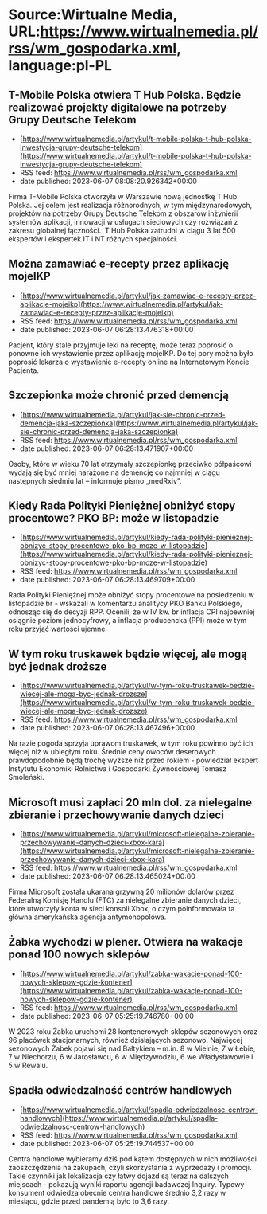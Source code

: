 # Source:Wirtualne Media, URL:https://www.wirtualnemedia.pl/rss/wm_gospodarka.xml, language:pl-PL

## T-Mobile Polska otwiera T Hub Polska. Będzie realizować projekty digitalowe na potrzeby Grupy Deutsche Telekom
 - [https://www.wirtualnemedia.pl/artykul/t-mobile-polska-t-hub-polska-inwestycja-grupy-deutsche-telekom](https://www.wirtualnemedia.pl/artykul/t-mobile-polska-t-hub-polska-inwestycja-grupy-deutsche-telekom)
 - RSS feed: https://www.wirtualnemedia.pl/rss/wm_gospodarka.xml
 - date published: 2023-06-07 08:08:20.926342+00:00

Firma T-Mobile Polska otworzyła w Warszawie nową jednostkę T Hub Polska. Jej celem jest realizacja różnorodnych, w tym międzynarodowych, projektów na potrzeby Grupy Deutsche Telekom z obszarów inżynierii systemów aplikacji, innowacji w usługach sieciowych czy rozwiązań z zakresu globalnej łączności.  T Hub Polska zatrudni w ciągu 3 lat 500 ekspertów i ekspertek IT i NT różnych specjalności.

## Można zamawiać e-recepty przez aplikację mojeIKP
 - [https://www.wirtualnemedia.pl/artykul/jak-zamawiac-e-recepty-przez-aplikacje-mojeikp](https://www.wirtualnemedia.pl/artykul/jak-zamawiac-e-recepty-przez-aplikacje-mojeikp)
 - RSS feed: https://www.wirtualnemedia.pl/rss/wm_gospodarka.xml
 - date published: 2023-06-07 06:28:13.476318+00:00

Pacjent, który stale przyjmuje leki na receptę, może teraz poprosić o ponowne ich wystawienie przez aplikację mojeIKP. Do tej pory można było poprosić lekarza o wystawienie e-recepty online na Internetowym Koncie Pacjenta.

## Szczepionka może chronić przed demencją
 - [https://www.wirtualnemedia.pl/artykul/jak-sie-chronic-przed-demencja-jaka-szczepionka](https://www.wirtualnemedia.pl/artykul/jak-sie-chronic-przed-demencja-jaka-szczepionka)
 - RSS feed: https://www.wirtualnemedia.pl/rss/wm_gospodarka.xml
 - date published: 2023-06-07 06:28:13.471907+00:00

Osoby, które w wieku 70 lat otrzymały szczepionkę przeciwko półpaścowi wydają się być mniej narażone na demencję co najmniej w ciągu następnych siedmiu lat – informuje pismo „medRxiv”.

## Kiedy Rada Polityki Pieniężnej obniżyć stopy procentowe? PKO BP: może w listopadzie
 - [https://www.wirtualnemedia.pl/artykul/kiedy-rada-polityki-pienieznej-obnizyc-stopy-procentowe-pko-bp-moze-w-listopadzie](https://www.wirtualnemedia.pl/artykul/kiedy-rada-polityki-pienieznej-obnizyc-stopy-procentowe-pko-bp-moze-w-listopadzie)
 - RSS feed: https://www.wirtualnemedia.pl/rss/wm_gospodarka.xml
 - date published: 2023-06-07 06:28:13.469709+00:00

Rada Polityki Pieniężnej może obniżyć stopy procentowe na posiedzeniu w listopadzie br - wskazali w komentarzu analitycy PKO Banku Polskiego, odnosząc się do decyzji RPP. Ocenili, że w IV kw. br inflacja CPI najpewniej osiągnie poziom jednocyfrowy, a inflacja producencka (PPI) może w tym roku przyjąć wartości ujemne.

## W tym roku truskawek będzie więcej, ale mogą być jednak droższe
 - [https://www.wirtualnemedia.pl/artykul/w-tym-roku-truskawek-bedzie-wiecej-ale-moga-byc-jednak-drozsze](https://www.wirtualnemedia.pl/artykul/w-tym-roku-truskawek-bedzie-wiecej-ale-moga-byc-jednak-drozsze)
 - RSS feed: https://www.wirtualnemedia.pl/rss/wm_gospodarka.xml
 - date published: 2023-06-07 06:28:13.467496+00:00

Na razie pogoda sprzyja uprawom truskawek, w tym roku powinno być ich więcej niż w ubiegłym roku. Średnie ceny owoców deserowych prawdopodobnie będą trochę wyższe niż przed rokiem - powiedział ekspert Instytutu Ekonomiki Rolnictwa i Gospodarki Żywnościowej Tomasz Smoleński.

## Microsoft musi zapłaci 20 mln dol. za nielegalne zbieranie i przechowywanie danych dzieci
 - [https://www.wirtualnemedia.pl/artykul/microsoft-nielegalne-zbieranie-przechowywanie-danych-dzieci-xbox-kara](https://www.wirtualnemedia.pl/artykul/microsoft-nielegalne-zbieranie-przechowywanie-danych-dzieci-xbox-kara)
 - RSS feed: https://www.wirtualnemedia.pl/rss/wm_gospodarka.xml
 - date published: 2023-06-07 06:28:13.465024+00:00

Firma Microsoft została ukarana grzywną 20 milionów dolarów przez Federalną Komisję Handlu (FTC) za nielegalne zbieranie danych dzieci, które utworzyły konta w sieci konsoli Xbox, o czym poinformowała ta główna amerykańska agencja antymonopolowa.

## Żabka wychodzi w plener. Otwiera na wakacje ponad 100 nowych sklepów
 - [https://www.wirtualnemedia.pl/artykul/zabka-wakacje-ponad-100-nowych-sklepow-gdzie-kontener](https://www.wirtualnemedia.pl/artykul/zabka-wakacje-ponad-100-nowych-sklepow-gdzie-kontener)
 - RSS feed: https://www.wirtualnemedia.pl/rss/wm_gospodarka.xml
 - date published: 2023-06-07 05:25:19.746780+00:00

W 2023 roku Żabka uruchomi 28 kontenerowych sklepów sezonowych oraz 96 placówek stacjonarnych, również działających sezonowo. Najwięcej sezonowych Żabek pojawi się nad Bałtykiem – m.in. 8 w Mielnie, 7 w Łebie, 7 w Niechorzu, 6 w Jarosławcu, 6 w Międzywodziu, 6 we Władysławowie i 5 w Rewalu.

## Spadła odwiedzalność centrów handlowych
 - [https://www.wirtualnemedia.pl/artykul/spadla-odwiedzalnosc-centrow-handlowych](https://www.wirtualnemedia.pl/artykul/spadla-odwiedzalnosc-centrow-handlowych)
 - RSS feed: https://www.wirtualnemedia.pl/rss/wm_gospodarka.xml
 - date published: 2023-06-07 05:25:19.744537+00:00

Centra handlowe wybieramy dziś pod kątem dostępnych w nich możliwości zaoszczędzenia na zakupach, czyli skorzystania z wyprzedaży i promocji. Takie czynniki jak lokalizacja czy łatwy dojazd są teraz na dalszych miejscach - pokazują wyniki raportu agencji badawczej Inquiry. Typowy konsument odwiedza obecnie centra handlowe średnio 3,2 razy w miesiącu, gdzie przed pandemią było to 3,6 razy.

